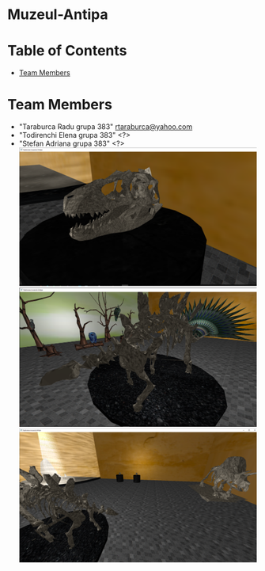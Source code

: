 # Muzeul-Antipa

# Table of Contents

* [Team Members](#team-members)

# <a name="team-members"></a>Team Members
* "Taraburca Radu grupa 383" <rtaraburca@yahoo.com>
* "Todirenchi Elena grupa 383" <?>
* "Stefan Adriana grupa 383" <?>
![Preview1](https://github.com/raduwolf12/Muzeul-Antipa/blob/master/imgs/img1.png)
![Preview2](https://github.com/raduwolf12/Muzeul-Antipa/blob/master/imgs/img2.png)
![Preview3](https://github.com/raduwolf12/Muzeul-Antipa/blob/master/imgs/img3.png)
